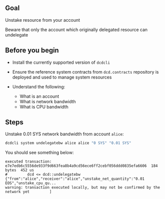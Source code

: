 ## Goal

Unstake resource from your account

Beware that only the account which originally delegated resource can undelegate

## Before you begin

* Install the currently supported version of `dcdcli`

* Ensure the reference system contracts from `dcd.contracts` repository is deployed and used to manage system resources

* Understand the following:
  * What is an account
  * What is network bandwidth
  * What is CPU bandwidth

## Steps

Unstake 0.01 SYS network bandwidth from account `alice`:

```sh
dcdcli system undelegatebw alice alice "0 SYS" "0.01 SYS"
```

You should see something below:

```console
executed transaction: e7e7edb6c5556de933f9d663fea8b4a9cd56ece6ff2cebf056ddd0835efa6606  184 bytes  452 us
#         dcd <= dcd::undelegatebw          {"from":"alice","receiver":"alice","unstake_net_quantity":"0.01 EOS","unstake_cpu_qu...
warning: transaction executed locally, but may not be confirmed by the network yet         ]
```
